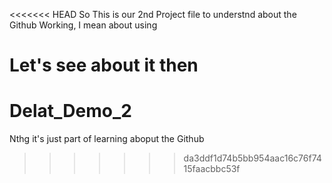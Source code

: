 <<<<<<< HEAD
So This is our 2nd Project file to understnd about the Github Working, I mean about using

Let's see about it then
=======
# Delat_Demo_2
Nthg it's just part of learning aboput the Github
>>>>>>> da3ddf1d74b5bb954aac16c76f7415faacbbc53f

